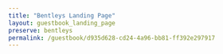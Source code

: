 ```yaml
---
title: "Bentleys Landing Page"
layout: guestbook_landing_page
preserve: bentleys
permalink: /guestbook/d935d628-cd24-4a96-bb81-ff392e297917
---
```

